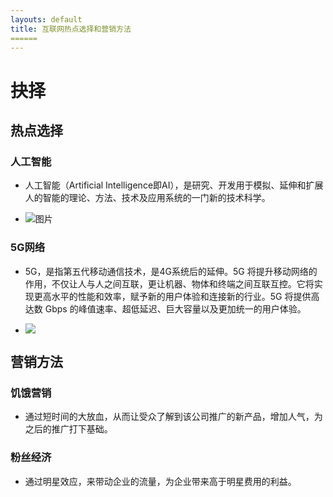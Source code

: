 ```yaml
---
layouts: default
title: 互联网热点选择和营销方法
======
---
```


# 抉择

## 热点选择

### 人工智能

* 人工智能（Artificial Intelligence即AI），是研究、开发用于模拟、延伸和扩展人的智能的理论、方法、技术及应用系统的一门新的技术科学。

* ![图片](https://pic.36krcnd.com/201806/15000856/be70iq93syh2f2d6.jpeg!1200)

### 5G网络

* 5G，是指第五代移动通信技术，是4G系统后的延伸。5G 将提升移动网络的作用，不仅让人与人之间互联，更让机器、物体和终端之间互联互控。它将实现更高水平的性能和效率，赋予新的用户体验和连接新的行业。5G 将提供高达数 Gbps 的峰值速率、超低延迟、巨大容量以及更加统一的用户体验。

* ![](http://sinastorage.com/storage.csj.sina.com.cn/f3f56e52038e63de64d754482ca221ee.png)

## 营销方法

### 饥饿营销

* 通过短时间的大放血，从而让受众了解到该公司推广的新产品，增加人气，为之后的推广打下基础。

### 粉丝经济

* 通过明星效应，来带动企业的流量，为企业带来高于明星费用的利益。
